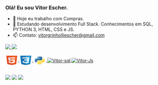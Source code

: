 ### Olá! Eu sou Vitor Escher.

- 🔭 Hoje eu trabalho com Compras.
- 🌱 Estudando desenvolvimento Full Stack. Conhecimentos em SQL, PYTHON 3, HTML, CSS e JS.
- 📫 Contato: vitorgrinholliescher@gmail.com

<div>
  <a href="https://github.com/VitorEscher">
  <img height="180em" src="https://github-readme-stats.vercel.app/api?username=VitorEscher&show_icons=true&theme=dark&include_all_commits=true&count_private=true"/>
  <img height="180em" src="https://github-readme-stats.vercel.app/api/top-langs/?username=rafaballerini&layout=compact&langs_count=7&theme=dark"/>
</div>
<div style="display: inline_block"><br>
  <img align="center" alt="Vitor-HTML" height="30" width="40" src="https://raw.githubusercontent.com/devicons/devicon/master/icons/html5/html5-original.svg">
  <img align="center" alt="Vitor-CSS" height="30" width="40" src="https://raw.githubusercontent.com/devicons/devicon/master/icons/css3/css3-original.svg">
  <img align="center" alt="Vitor-Python" height="30" width="40" src="https://raw.githubusercontent.com/devicons/devicon/master/icons/python/python-original.svg">
  <img align="center" alt="Vitor-sql" height="30" width="40" src="https://camo.githubusercontent.com/1988670fe8f937a8990bbcd48590174e803cf11bfb771330f207a920c589f6c4/68747470733a2f2f63646e322e69636f6e66696e6465722e636f6d2f646174612f69636f6e732f70726f6772616d6d696e672d35302f36342f3230365f70726f6772616d6d696e672d73716c2d646174612d64617461626173652d3531322e706e67">
  <img align="center" alt="Vitor-Js" height="30" width="40" src="https://cdn.jsdelivr.net/gh/devicons/devicon/icons/javascript/javascript-original.svg">
</div>
  
  ##
  
  <div> 
  <a href="https://www.instagram.com/vitorge92/" target="_blank"><img src="https://img.shields.io/badge/-Instagram-%23E4405F?style=for-the-badge&logo=instagram&logoColor=white" target="_blank"></a>
  <a href = "mailto:vitorgrinholliescher@gmail.com"><img src="https://img.shields.io/badge/Gmail-D14836?style=for-the-badge&logo=gmail&logoColor=white" target="_blank"></a>
  <a href="https://www.linkedin.com/in/vitor-grinholli-escher-138397129/" target="_blank"><img src="https://img.shields.io/badge/-LinkedIn-%230077B5?style=for-the-badge&logo=linkedin&logoColor=white" target="_blank"></a>  
</div>
